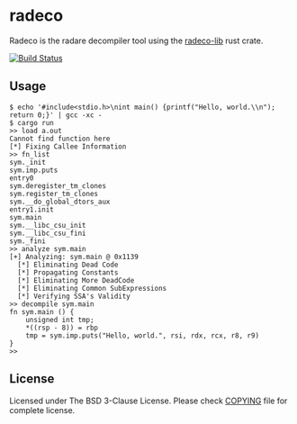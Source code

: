# radeco

Radeco is the radare decompiler tool using the [radeco-lib](https://github.com/radare/radeco-lib) rust crate.

[![Build Status](https://travis-ci.org/radare/radeco.svg)](https://travis-ci.org/radare/radeco)

## Usage

```shell
$ echo '#include<stdio.h>\nint main() {printf("Hello, world.\\n"); return 0;}' | gcc -xc -
$ cargo run
>> load a.out
Cannot find function here
[*] Fixing Callee Information
>> fn_list
sym._init
sym.imp.puts
entry0
sym.deregister_tm_clones
sym.register_tm_clones
sym.__do_global_dtors_aux
entry1.init
sym.main
sym.__libc_csu_init
sym.__libc_csu_fini
sym._fini
>> analyze sym.main
[+] Analyzing: sym.main @ 0x1139
  [*] Eliminating Dead Code
  [*] Propagating Constants
  [*] Eliminating More DeadCode
  [*] Eliminating Common SubExpressions
  [*] Verifying SSA's Validity
>> decompile sym.main
fn sym.main () {
    unsigned int tmp;
    *((rsp - 8)) = rbp
    tmp = sym.imp.puts("Hello, world.", rsi, rdx, rcx, r8, r9)
}
>>
```

## License
Licensed under The BSD 3-Clause License. Please check [COPYING](https://github.com/radare/radeco/blob/master/COPYING) file for
complete license.

